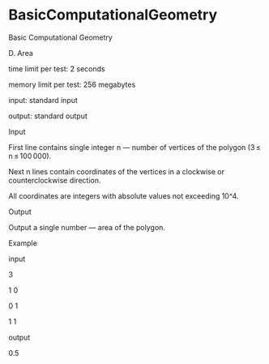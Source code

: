 # BasicComputationalGeometry
Basic Computational Geometry

D. Area

time limit per test: 2 seconds

memory limit per test: 256 megabytes

input: standard input

output: standard output

Input

First line contains single integer n — number of vertices of the polygon (3 ≤ n ≤ 100 000).

Next n lines contain coordinates of the vertices in a clockwise or counterclockwise direction.

All coordinates are integers with absolute values not exceeding 10^4.

Output

Output a single number — area of the polygon.

Example

input

3

1 0

0 1

1 1

output

0.5
